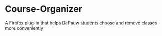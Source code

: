 # Course-Organizer
A Firefox plug-in that helps DePauw students choose and remove classes more conveniently
